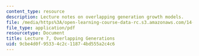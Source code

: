 ```yaml
---
content_type: resource
description: Lecture notes on overlapping generation growth models.
file: /media/https%3A/open-learning-course-data-rc.s3.amazonaws.com/14-452-economic-growth-fall-2016/9cbe4d0f95334c2c11874bd555a2c4c6_MIT14_452F16_Lec7.pdf
file_type: application/pdf
resourcetype: Document
title: Lecture 7, Overlapping Generations
uid: 9cbe4d0f-9533-4c2c-1187-4bd555a2c4c6
---
```

